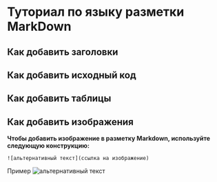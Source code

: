 # Туториал по языку разметки MarkDown

## Как добавить заголовки

## Как добавить исходный код

## Как добавить таблицы

## Как добавить изображения

**Чтобы добавить изображение в разметку Markdown, используйте следующую конструкцию:**
```
![альтернативный текст](ссылка на изображение)
```
Пример
![альтернативный текст](https://wotexpress.info/userfiles/news/large/3370_zagruzochnye-ekrany-hd-kart-wo.jpg)